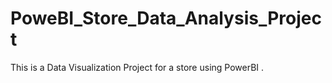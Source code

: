 # PoweBI_Store_Data_Analysis_Project
This is a Data Visualization Project for a store using PowerBI .
